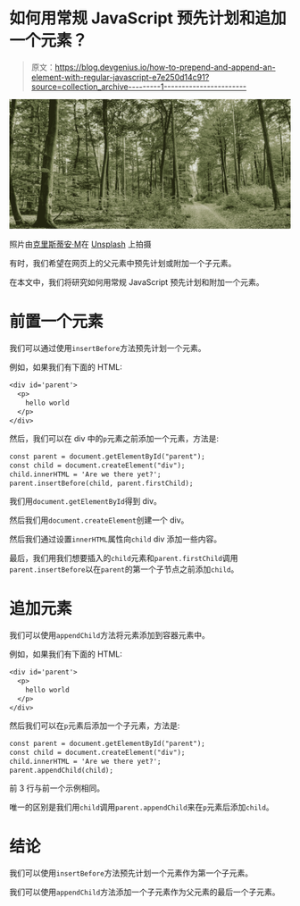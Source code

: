 # 如何用常规 JavaScript 预先计划和追加一个元素？

> 原文：<https://blog.devgenius.io/how-to-prepend-and-append-an-element-with-regular-javascript-e7e250d14c91?source=collection_archive---------1----------------------->

![](img/fa9058d82b8072130df8ba4a231b3708.png)

照片由[克里斯蒂安·M](https://unsplash.com/@omsengo?utm_source=medium&utm_medium=referral)在 [Unsplash](https://unsplash.com?utm_source=medium&utm_medium=referral) 上拍摄

有时，我们希望在网页上的父元素中预先计划或附加一个子元素。

在本文中，我们将研究如何用常规 JavaScript 预先计划和附加一个元素。

# 前置一个元素

我们可以通过使用`insertBefore`方法预先计划一个元素。

例如，如果我们有下面的 HTML:

```
<div id='parent'>
  <p>
    hello world
  </p>
</div>
```

然后，我们可以在 div 中的`p`元素之前添加一个元素，方法是:

```
const parent = document.getElementById("parent");
const child = document.createElement("div");
child.innerHTML = 'Are we there yet?';
parent.insertBefore(child, parent.firstChild);
```

我们用`document.getElementById`得到 div。

然后我们用`document.createElement`创建一个 div。

然后我们通过设置`innerHTML`属性向`child` div 添加一些内容。

最后，我们用我们想要插入的`child`元素和`parent.firstChild`调用`parent.insertBefore`以在`parent`的第一个子节点之前添加`child`。

# 追加元素

我们可以使用`appendChild`方法将元素添加到容器元素中。

例如，如果我们有下面的 HTML:

```
<div id='parent'>
  <p>
    hello world
  </p>
</div>
```

然后我们可以在`p`元素后添加一个子元素，方法是:

```
const parent = document.getElementById("parent");
const child = document.createElement("div");
child.innerHTML = 'Are we there yet?';
parent.appendChild(child);
```

前 3 行与前一个示例相同。

唯一的区别是我们用`child`调用`parent.appendChild`来在`p`元素后添加`child`。

# 结论

我们可以使用`insertBefore`方法预先计划一个元素作为第一个子元素。

我们可以使用`appendChild`方法添加一个子元素作为父元素的最后一个子元素。